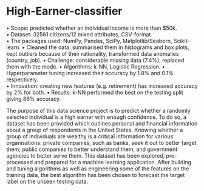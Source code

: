 # High-Earner-classifier
•	Scope: predicted whether an individual income is more than $50k. \
•	Dataset: 32561 citizens/12 mixed attributes, CSV-format.  
•	The packages used: NumPy, Pandas, SciPy, Matplotlib/Seaborn, Scikit-learn. 
•	Cleaned the data: summarised them in histograms and box plots, kept outliers because of their rationality, transformed data anomalies (country, job). 
•	Challenge: considerable missing data (7.4%), replaced them with the mode. 
•	Algorithms: k-NN, Logistic Regression.
•	Hyperparameter tuning increased their accuracy by 1.8% and 0.1% respectively.  
•	Innovation: creating new features (e.g. retirement) has increased accuracy by 2% for both. 
•	Results: k-NN performed the best on the testing split giving 86% accuracy. 

The purpose of this data science project is to predict whether a randomly selected individual is a high earner with enough confidence. To do so, a dataset has been provided which outlines personal and financial information about a group of respondents in the United States. Knowing whether a group of individuals are wealthy is a critical information for various organisations: private companies, such as banks, seek it out to better target them; public companies to better understand them, and government agencies to better serve them. This dataset has been explored, pre-processed and prepared for a machine learning application. After building and tuning algorithms as well as engineering some of the features on the training data, the best algorithm has been chosen to forecast the target label on the unseen testing data. 

